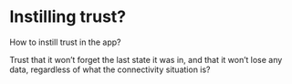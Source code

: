 # Instilling trust?

How to instill trust in the app?

Trust that it won’t forget the last state it was in, and that it won’t lose any data, regardless of what the connectivity situation is?
